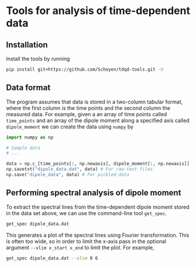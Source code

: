 # Tools for analysis of time-dependent data

## Installation
Install the tools by running
```bash
pip install git+https://github.com/Schoyen/tdqd-tools.git -U
```

## Data format
The program assumes that data is stored in a two-column tabular format, where the first column is the time points and the second column the measured data. For example, given a an array of time points called `time_points` and an array of the dipole moment along a specified axis called `dipole_moment` we can create the data using `numpy` by
```python
import numpy as np

# Sample data
# ...

data = np.c_[time_points[:, np.newaxis], dipole_moment[:, np.newaxis]]
np.savetxt("dipole_data.dat", data) # For raw-text files
np.save("dipole_data", data) # For pickled-data
```

## Performing spectral analysis of dipole moment
To extract the spectral lines from the time-dependent dipole moment stored in the data set above, we can use the command-line tool `get_spec`.
```bash
get_spec dipole_data.dat
```
This generates a plot of the spectral lines using Fourier transformation. This is often too wide, so in order to limit the x-axis pass in the optional argument `--xlim x_start x_end` to limit the plot. For example,
```bash
get_spec dipole_data.dat --xlim 0 6
```
